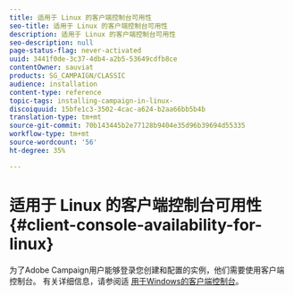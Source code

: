 ```yaml
---
title: 适用于 Linux 的客户端控制台可用性
seo-title: 适用于 Linux 的客户端控制台可用性
description: 适用于 Linux 的客户端控制台可用性
seo-description: null
page-status-flag: never-activated
uuid: 3441f0de-3c37-4db4-a2b5-53649cdfb8ce
contentOwner: sauviat
products: SG_CAMPAIGN/CLASSIC
audience: installation
content-type: reference
topic-tags: installing-campaign-in-linux-
discoiquuid: 15bfe1c3-3502-4cac-a624-b2aa66bb5b4b
translation-type: tm+mt
source-git-commit: 70b143445b2e77128b9404e35d96b39694d55335
workflow-type: tm+mt
source-wordcount: '56'
ht-degree: 35%

---
```



# 适用于 Linux 的客户端控制台可用性{#client-console-availability-for-linux}

为了Adobe Campaign用户能够登录您创建和配置的实例，他们需要使用客户端控制台。 有关详细信息，请参阅适 [用于Windows的客户端控制台](../../installation/using/client-console-availability-for-windows.md)。
